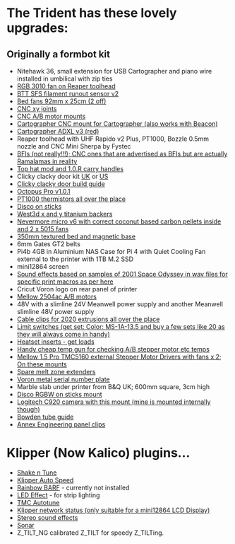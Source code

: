 # The Trident has these lovely upgrades:

## Originally a formbot kit

* Nitehawk 36, small extension for USB Cartographer and piano wire installed in umbilical with zip ties
* [RGB 3010 fan on Reaper toolhead](https://www.aliexpress.com/item/1005007495629783.html)
* [BTT SFS filament runout sensor v2](https://biqu.equipment/products/btt-sfs-v2-0-smart-filament-sensor)
* [Bed fans 92mm x 25cm (2 off)](https://www.amazon.co.uk/dp/B087JHB9BVRpi4b)
* [CNC xy joints](https://www.aliexpress.com/item/1005005997740026.html)
* [CNC A/B motor mounts](https://www.aliexpress.com/item/1005006662246017.html)
* [Cartographer CNC mount for Cartographer (also works with Beacon)](https://cartographer3d.com/products/cartographer3d-cnc-stealthburner-mount-only-23-4g)
* [Cartographer ADXL v3 (red)](https://cartographer3d.com/products/copy-of-cartographer-probe-v3-with-adxl345-standard-edition-both-can-usb)
* Reaper toolhead with UHF Rapido v2 Plus, PT1000, Bozzle 0.5mm nozzle and CNC Mini Sherpa by Fystec
* [BFIs (not really!!!); CNC ones that are advertised as BFIs but are actually Ramalamas in reality](https://www.aliexpress.com/item/1005007313796436.html)
* [Top hat mod and 1.0.R carry handles](https://www.printables.com/model/768192-voron-24-trident-canopy-top-hat-remix-for-1-0-r-ha)
* Clicky clacky door kit [UK](https://www.onetwo3d.co.uk/product/clicky-clacky-door-for-voron-trident-by-ldo/) or [US](https://west3d.com/products/clickyclacky-door-kit-by-ldo-motors)
* [Clicky clacky door build guide](https://github.com/tanaes/whopping_Voron_mods/tree/main/clickyclacky_door)
* [Octopus Pro v1.0.1](https://biqu.equipment/products/bigtreetech-octopus-pro-v1-0-chip-f446?variant=39482177257570)
* [PT1000 thermistors all over the place](https://www.aliexpress.com/item/4000717733995.html)
* [Disco on sticks](https://www.printyplease.uk/Disco?search=disco)
* [West3d x and y titanium backers](https://west3d.com/products/titanium-backers-for-voron-2-4-trident-3-pack?variant=42064409624788)
* [Nevermore micro v6 with correct coconut based carbon pellets inside and 2 x 5015 fans](https://github.com/nevermore3d/Nevermore_Micro)
* [350mm textured bed and magnetic base](https://www.printyplease.uk/CatBed355)
* 6mm Gates GT2 belts
* Pi4b 4GB in Aluminium NAS Case for Pi 4 with Quiet Cooling Fan external to the printer with 1TB M.2 SSD
* mini12864 screen
* [Sound effects based on samples of 2001 Space Odyssey in wav files for specific print macros as per here](https://github.com/oernster/3D-printing-info/blob/main/guides/setup-sounds-klipper.md)
* Cricut Voron logo on rear panel of printer
* [Mellow 2504ac A/B motors](https://www.aliexpress.com/item/1005006864255848.html)
* 48V with a slimline 24V Meanwell power supply and another Meanwell slimline 48V power supply
* [Cable clips for 2020 extrusions all over the place](https://www.printables.com/model/365945-voron-2020-aluminum-profile-cable-clip) 
* [Limit switches (get set: Color: MS-1A-13.5 and buy a few sets like 20 as they will always come in handy)](https://www.aliexpress.com/item/4001033375208.html)
* [Heatset inserts - get loads](https://www.aliexpress.com/item/1005004535859664.html)
* [Handy cheap temp gun for checking A/B stepper motor etc temps](https://www.aliexpress.com/item/1005005730726048.html)
* [Mellow 1.5 Pro TMC5160 external Stepper Motor Drivers with fans x 2](https://www.amazon.co.uk/dp/B0CLNSRRKR);  [On these mounts](https://www.printables.com/model/454343-mellow-tmc-5160-hv-support-din-rail)
* [Spare melt zone extenders](https://www.aliexpress.com/item/1005004359643945.html)
* [Voron metal serial number plate](https://www.etsy.com/uk/listing/1085646952/voron-serial-number-plate-display-with)
* Marble slab under printer from B&Q UK; 600mm square, 3cm high
* [Disco RGBW on sticks mount](https://github.com/MugenMicko/DaylightDiscoRainbow-Stick-Mounts/tree/main)
* [Logitech C920 camera with this mount (mine is mounted internally though)](https://makerworld.com/en/models/406337-c920-logitech-camera-mount-3d-printer-mount)
* [Bowden tube guide](https://github.com/VoronDesign/VoronUsers/tree/main/printer_mods/Galvanic/Bowden_Tube_Guide/STL)
* [Annex Engineering panel clips](https://github.com/Annex-Engineering/Annex-Engineering_User_Mods/tree/main/Printers/All_Printers/annex_dev-Panel_2020_Clips_and_Hinges)

# Klipper (Now Kalico) plugins...

* [Shake n Tune](https://github.com/Frix-x/klippain-shaketune)
* [Klipper Auto Speed](https://github.com/Anonoei/klipper_auto_speed)
* [Rainbow BARF](https://github.com/tanaes/whopping_Voron_mods/tree/main/LEDs/Rainbow_Barf_Logo_LED) - currently not installed 
* [LED Effect](https://github.com/julianschill/klipper-led_effect) - for strip lighting
* [TMC Autotune](https://github.com/andrewmcgr/klipper_tmc_autotune)
* [Klipper network status (only suitable for a mini12864 LCD Display)](https://github.com/JeremyRuhland/klipper_network_status)
* [Stereo sound effects](https://github.com/oernster/3D-printing-info/blob/main/guides/setup-sounds-klipper.md)
* [Sonar](https://github.com/mainsail-crew/sonar)
* Z_TILT_NG calibrated Z_TILT for speedy Z_TILTing.
